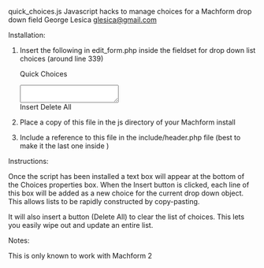 quick_choices.js
Javascript hacks to manage choices for a Machform drop down field
George Lesica <glesica@gmail.com>

Installation:

1) Insert the following in edit_form.php inside the fieldset for drop down list choices (around line 339)

    <label for="quick_choices">Quick Choices</label><br />
    <textarea class="textarea" style="width:200px;" id="quick_choices"></textarea>                                 
    <div class="buttons"><a id="qc_insert">Insert</a> <a id="qc_delete_all">Delete All</a></div>

2) Place a copy of this file in the js directory of your Machform install

3) Include a reference to this file in the include/header.php file (best to make it the last one inside <head>)

Instructions:

Once the script has been installed a text box will appear at the bottom of
the Choices properties box. When the Insert button is clicked, each line of
this box will be added as a new choice for the current drop down object.
This allows lists to be rapidly constructed by copy-pasting.

It will also insert a button (Delete All) to clear the list of choices. This 
lets you easily wipe out and update an entire list.

Notes:

This is only known to work with Machform 2
